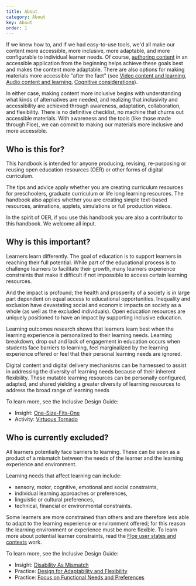 ```yaml
---
title: About
category: About
key: About
order: 1
---
```


If we knew how to, and if we had easy-to-use tools, we'd all make our content more accessible, more inclusive, more
adaptable, and more configurable to individual learner needs. Of course, [authoring content](/AuthoringOfContent.html)
in an accessible application from the beginning helps achieve these goals best and makes the content more adaptable.
There are also options for making materials more accessible "after the fact" (see [Video content and learning](/VideoContentAndLearning.html),
[Audio content and learning](/AudioContentAndLearning.html), [Cognitive considerations](/ConsiderCognitiveNeeds.html)).

In either case, making content more inclusive begins with understanding what kinds of alternatives are needed, and
realizing that inclusivity and accessibility are achieved through awareness, adaptation, collaboration, and
flexibility. There is no definitive checklist, no machine that churns out accessible materials. With awareness and the
tools (like those made through Floe), we can commit to making our materials more inclusive and more accessible.

## Who is this for?

This handbook is intended for anyone producing, revising, re-purposing or reusing open education resources (OER) or
other forms of digital curriculum.

The tips and advice apply whether you are creating curriculum resources for preschoolers, graduate curriculum or life
long learning resources. The handbook also applies whether you are creating simple text-based resources, animations,
applets, simulations or full production videos.

In the spirit of OER, if you use this handbook you are also a contributor to this handbook. We welcome all input.

## Why is this important?

Learners learn differently. The goal of education is to support learners in reaching their full potential. While part
of the educational process is to challenge learners to facilitate their growth, many learners experience constraints
that make it difficult if not impossible to access certain learning resources.

And the impact is profound; the health and prosperity of a society is in large part dependent on equal access to
educational opportunities. Inequality and exclusion have devastating social and economic impacts on society as a whole
(as well as the excluded individuals). Open education resources are uniquely positioned to have an impact by
supporting inclusive education.

Learning outcomes research shows that learners learn best when the learning experience is personalized to their
learning needs. Learning breakdown, drop out and lack of engagement in education occurs when students face barriers to
learning, feel marginalized by the learning experience offered or feel that their personal learning needs are ignored.

Digital content and digital delivery mechanisms can be harnessed to assist in addressing the diversity of learning
needs because of their inherent flexibility. These mutable learning resources can be personally configured, adapted,
and shared yielding a greater diversity of learning resources to address the broad range of learning needs

To learn more, see the Inclusive Design Guide:

* Insight: [One-Size-Fits-One](https://guide.inclusivedesign.ca/insights/OneSizeFitsOne.html)
* Activity: [Virtuous Tornado](https://guide.inclusivedesign.ca/activities/VirtuousTornado.html)

## Who is currently excluded?

All learners potentially face barriers to learning. These can be seen as a product of a mismatch between the needs of
the learner and the learning experience and environment.

Learning needs that affect learning can include:

* sensory, motor, cognitive, emotional and social constraints,
* individual learning approaches or preferences,
* linguistic or cultural preferences,
* technical, financial or environmental constraints.

Some learners are more constrained than others and are therefore less able to adapt to the learning experience or
environment offered; for this reason the learning environment or experience must be more flexible. To learn more about
potential learner constraints, read the [Floe user states and contexts](https://wiki.fluidproject.org/display/fluid/%28Floe%29+User+states+and+contexts)
work.

To learn more, see the Inclusive Design Guide:

* Insight: [Disability As Mismatch](https://guide.inclusivedesign.ca/insights/DisabilityAsMismatch.html)
* Practice: [Design for Adaptability and Flexibility](https://guide.inclusivedesign.ca/practices/DesignForAdaptabilityAndFlexibility.html)
* Practice: [Focus on Functional Needs and Preferences](https://guide.inclusivedesign.ca/practices/FocusOnFunctionalNeedsAndPreferences.html)
